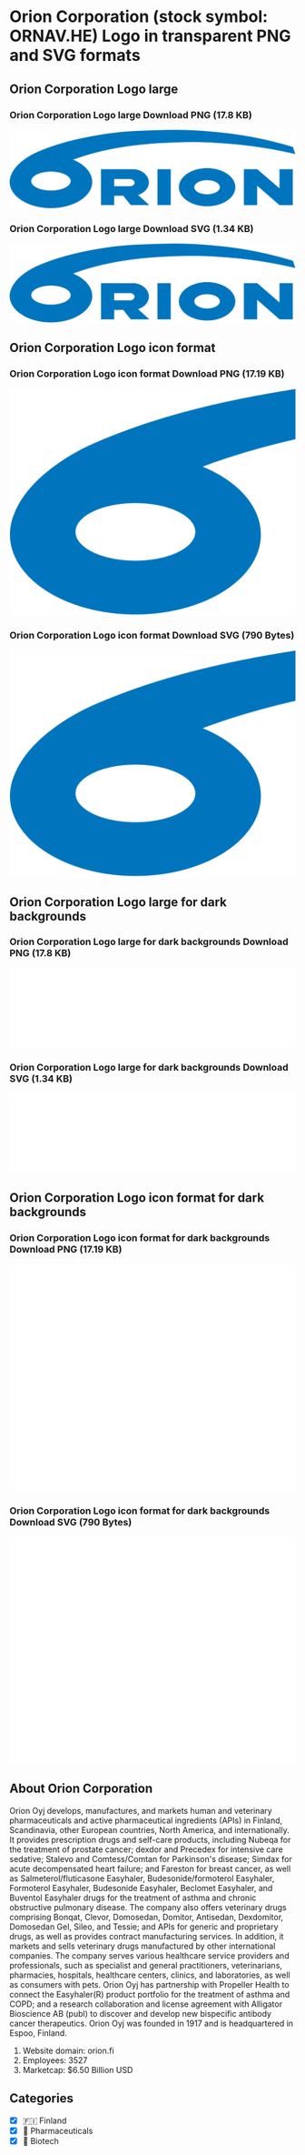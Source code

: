 # Orion Corporation (stock symbol: ORNAV.HE) Logo in transparent PNG and SVG formats

## Orion Corporation Logo large

### Orion Corporation Logo large Download PNG (17.8 KB)

![Orion Corporation Logo large Download PNG (17.8 KB)](/img/orig/ORNAV.HE_BIG-5bda9719.png)

### Orion Corporation Logo large Download SVG (1.34 KB)

![Orion Corporation Logo large Download SVG (1.34 KB)](/img/orig/ORNAV.HE_BIG-c5637e49.svg)

## Orion Corporation Logo icon format

### Orion Corporation Logo icon format Download PNG (17.19 KB)

![Orion Corporation Logo icon format Download PNG (17.19 KB)](/img/orig/ORNAV.HE-635678ad.png)

### Orion Corporation Logo icon format Download SVG (790 Bytes)

![Orion Corporation Logo icon format Download SVG (790 Bytes)](/img/orig/ORNAV.HE-31ffeff4.svg)

## Orion Corporation Logo large for dark backgrounds

### Orion Corporation Logo large for dark backgrounds Download PNG (17.8 KB)

![Orion Corporation Logo large for dark backgrounds Download PNG (17.8 KB)](/img/orig/ORNAV.HE_BIG.D-15d80386.png)

### Orion Corporation Logo large for dark backgrounds Download SVG (1.34 KB)

![Orion Corporation Logo large for dark backgrounds Download SVG (1.34 KB)](/img/orig/ORNAV.HE_BIG.D-b6341273.svg)

## Orion Corporation Logo icon format for dark backgrounds

### Orion Corporation Logo icon format for dark backgrounds Download PNG (17.19 KB)

![Orion Corporation Logo icon format for dark backgrounds Download PNG (17.19 KB)](/img/orig/ORNAV.HE.D-522a3ded.png)

### Orion Corporation Logo icon format for dark backgrounds Download SVG (790 Bytes)

![Orion Corporation Logo icon format for dark backgrounds Download SVG (790 Bytes)](/img/orig/ORNAV.HE.D-7ee9bb17.svg)

## About Orion Corporation

Orion Oyj develops, manufactures, and markets human and veterinary pharmaceuticals and active pharmaceutical ingredients (APIs) in Finland, Scandinavia, other European countries, North America, and internationally. It provides prescription drugs and self-care products, including Nubeqa for the treatment of prostate cancer; dexdor and Precedex for intensive care sedative; Stalevo and Comtess/Comtan for Parkinson's disease; Simdax for acute decompensated heart failure; and Fareston for breast cancer, as well as Salmeterol/fluticasone Easyhaler, Budesonide/formoterol Easyhaler, Formoterol Easyhaler, Budesonide Easyhaler, Beclomet Easyhaler, and Buventol Easyhaler drugs for the treatment of asthma and chronic obstructive pulmonary disease. The company also offers veterinary drugs comprising Bonqat, Clevor, Domosedan, Domitor, Antisedan, Dexdomitor, Domosedan Gel, Sileo, and Tessie; and APIs for generic and proprietary drugs, as well as provides contract manufacturing services. In addition, it markets and sells veterinary drugs manufactured by other international companies. The company serves various healthcare service providers and professionals, such as specialist and general practitioners, veterinarians, pharmacies, hospitals, healthcare centers, clinics, and laboratories, as well as consumers with pets. Orion Oyj has partnership with Propeller Health to connect the Easyhaler(R) product portfolio for the treatment of asthma and COPD; and a research collaboration and license agreement with Alligator Bioscience AB (publ) to discover and develop new bispecific antibody cancer therapeutics. Orion Oyj was founded in 1917 and is headquartered in Espoo, Finland.

1. Website domain: orion.fi
2. Employees: 3527
3. Marketcap: $6.50 Billion USD


## Categories
- [x] 🇫🇮 Finland
- [x] 💊 Pharmaceuticals
- [x] 🧬 Biotech
